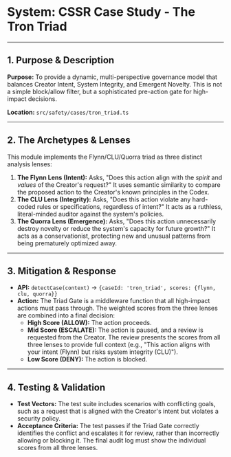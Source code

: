 # System: CSSR Case Study - The Tron Triad

---

## 1. Purpose & Description

**Purpose:** To provide a dynamic, multi-perspective governance model that balances Creator Intent, System Integrity, and Emergent Novelty. This is not a simple block/allow filter, but a sophisticated pre-action gate for high-impact decisions.

**Location:** `src/safety/cases/tron_triad.ts`

---

## 2. The Archetypes & Lenses

This module implements the Flynn/CLU/Quorra triad as three distinct analysis lenses:

1.  **The Flynn Lens (Intent):** Asks, "Does this action align with the *spirit* and *values* of the Creator's request?" It uses semantic similarity to compare the proposed action to the Creator's known principles in the Codex.
2.  **The CLU Lens (Integrity):** Asks, "Does this action violate any hard-coded rules or specifications, regardless of intent?" It acts as a ruthless, literal-minded auditor against the system's policies.
3.  **The Quorra Lens (Emergence):** Asks, "Does this action unnecessarily destroy novelty or reduce the system's capacity for future growth?" It acts as a conservationist, protecting new and unusual patterns from being prematurely optimized away.

---

## 3. Mitigation & Response

*   **API:** `detectCase(context)` -> `{caseId: 'tron_triad', scores: {flynn, clu, quorra}}`
*   **Action:** The Triad Gate is a middleware function that all high-impact actions must pass through. The weighted scores from the three lenses are combined into a final decision:
    *   **High Score (ALLOW):** The action proceeds.
    *   **Mid Score (ESCALATE):** The action is paused, and a review is requested from the Creator. The review presents the scores from all three lenses to provide full context (e.g., "This action aligns with your intent (Flynn) but risks system integrity (CLU)").
    *   **Low Score (DENY):** The action is blocked.

---

## 4. Testing & Validation

*   **Test Vectors:** The test suite includes scenarios with conflicting goals, such as a request that is aligned with the Creator's intent but violates a security policy.
*   **Acceptance Criteria:** The test passes if the Triad Gate correctly identifies the conflict and escalates it for review, rather than incorrectly allowing or blocking it. The final audit log must show the individual scores from all three lenses.

